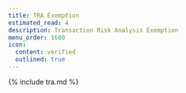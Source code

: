 ```yaml
---
title: TRA Exemption
estimated_read: 4
description: Transaction Risk Analysis Exemption
menu_order: 1600
icon:
  content: verified
  outlined: true
---
```


{% include tra.md %}
